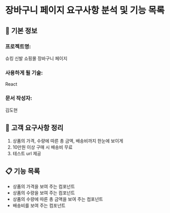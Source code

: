 # 장바구니 페이지 요구사항 분석 및 기능 목록

## 📌 기본 정보
### 프로젝트명: 
슈킹 신발 쇼핑몰 장바구니 페이지

### 사용하게 될 기술: 
React

### 문서 작성자: 
김도현

## 📝 고객 요구사항 정리
1. 상품의 가격, 수량에 따른 총 금액, 배송비까지 한눈에 보이게
2. 10만원 이상 구매 시 배송비 무료
3. 테스트 url 제공

## 📋 기능 목록
- 상품의 가격을 보여 주는 컴포넌트
- 상품의 수량을 보여 주는 컴포넌트
- 상품의 수량에 따른 총 금액을 보여 주는 컴포넌트
- 배송비를 보여 주는 컴포넌트
